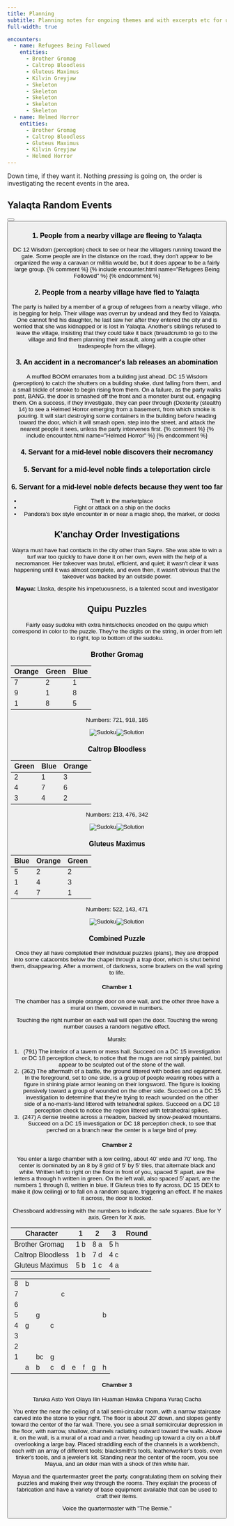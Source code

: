 ```yaml
---
title: Planning
subtitle: Planning notes for ongoing themes and with excerpts etc for upcoming sessions
full-width: true

encounters:
  - name: Refugees Being Followed
    entities:
      - Brother Gromag
      - Caltrop Bloodless
      - Gluteus Maximus
      - Kilvin Greyjaw
      - Skeleton
      - Skeleton
      - Skeleton
      - Skeleton
      - Skeleton
  - name: Helmed Horror
    entities:
      - Brother Gromag
      - Caltrop Bloodless
      - Gluteus Maximus
      - Kilvin Greyjaw
      - Helmed Horror
---
```


Down time, if they want it.  Nothing _pressing_ is going on, the order is investigating the recent events in the area.

## Yalaqta Random Events
<button id="YalaqtaRandomEvents" data-die="10" data-null-format="Roll Event (d{die})" data-format="Rolled Event {value}" class="roll roll-click reset-contextmenu"/>
<button id="YalaqtaCounter" data-format="{value}/{maximumValue}" data-initial-value="1" data-maximum-value="3" class="value decrement-click increment-contextmenu"/>


### 1. People from a nearby village are fleeing to Yalaqta
DC 12 Wisdom (perception) check to see or hear the villagers running toward the gate.  Some people are in the distance on the road, they don't appear to be organized the way a caravan or militia would be, but it does appear to be a fairly large group.
{% comment %} {% include encounter.html name="Refugees Being Followed" %} {% endcomment %}

### 2. People from a nearby village have fled to Yalaqta
The party is hailed by a member of a group of refugees from a nearby village, who is begging for help.  Their village was overrun by undead and they fled to Yalaqta.  One cannot find his daughter, he last saw her after they entered the city and is worried that she was kidnapped or is lost in Yalaqta.  Another's siblings refused to leave the village, insisting that they could take it back (breadcrumb to go to the village and find them planning their assault, along with a couple other tradespeople from the village).

### 3. An accident in a necromancer's lab releases an abomination
A muffled BOOM emanates from a building just ahead.  DC 15 Wisdom (perception) to catch the shutters on a building shake, dust falling from them, and a small trickle of smoke to begin rising from them.  On a failure, as the party walks past, BANG, the door is smashed off the front and a monster burst out, engaging them.  On a success, if they investigate, they can peer through (Dexterity (stealth) 14) to see a Helmed Horror emerging from a basement, from which smoke is pouring.  It will start destroying some containers in the building before heading toward the door, which it will smash open, step into the street, and attack the nearest people it sees, unless the party intervenes first.
{% comment %} {% include encounter.html name="Helmed Horror" %} {% endcomment %}

### 4. Servant for a mid-level noble discovers their necromancy

### 5. Servant for a mid-level noble finds a teleportation circle

### 6. Servant for a mid-level noble defects because they went too far

- Theft in the marketplace
- Fight or attack on a ship on the docks
- Pandora's box style encounter in or near a magic shop, the market, or docks


## K'anchay Order Investigations

Wayra must have had contacts in the city other than Sayre.  She was able to win a turf war too quickly to have done it on her own, even with the help of a necromancer.  Her takeover was brutal, efficient, and quiet; it wasn't clear it was happening until it was almost complete, and even then, it wasn't obvious that the takeover was backed by an outside power.

**Mayua:** Llaska, despite his impetuousness, is a talented scout and investigator



## Quipu Puzzles
Fairly easy sudoku with extra hints/checks encoded on the quipu which correspond in color to the puzzle.  They're the digits on the string, in order from left to right, top to bottom of the sudoku.

### Brother Gromag

| Orange | Green | Blue |
|--------|-------|------|
|    7   |   2   |   1  |
|    9   |   1   |   8  |
|    1   |   8   |   5  |

Numbers: 721, 918, 185

![Sudoku](assets/img/gromag-sudoku.png)![Solution](assets/img/gromag-sudoku-solution.png)


### Caltrop Bloodless

| Green | Blue | Orange |
|-------|------|--------|
|   2   |   1  |    3   |
|   4   |   7  |    6   |
|   3   |   4  |    2   |

Numbers: 213, 476, 342

![Sudoku](assets/img/caltrop-sudoku.png)![Solution](assets/img/caltrop-sudoku-solution.png)


### Gluteus Maximus

| Blue | Orange | Green |
|------|--------|-------|
|   5  |    2   |   2   |
|   1  |    4   |   3   |
|   4  |    7   |   1   |

Numbers: 522, 143, 471

![Sudoku](assets/img/gluteus-sudoku.png)![Solution](assets/img/gluteus-sudoku-solution.png)



### Combined Puzzle

Once they all have completed their individual puzzles (plans), they are dropped into some catacombs below the chapel through a trap door, which is shut behind them, disappearing.  After a moment, of darkness, some braziers on the wall spring to life.

#### Chamber 1

The chamber has a simple orange door on one wall, and the other three have a mural on them, covered in numbers.

Touching the right number on each wall will open the door.  Touching the wrong number causes a random negative effect.

Murals:
1. (791) The interior of a tavern or mess hall.  Succeed on a DC 15 investigation or DC 18 perception check, to notice that the mugs are not simply painted, but appear to be sculpted out of the stone of the wall.
2. (362) The aftermath of a battle, the ground littered with bodies and equipment.  In the foreground, set to one side, is a group of people wearing robes with a figure in shining plate armor leaning on their longsword.  The figure is looking pensively toward a group of wounded on the other side.  Succeed on a DC 15 investigation to determine that they're trying to reach wounded on the other side of a no-man's-land littered with tetrahedral spikes.  Succeed on a DC 18 perception check to notice the region littered with tetrahedral spikes.
3. (247) A dense treeline across a meadow, backed by snow-peaked mountains.  Succeed on a DC 15 investigation or DC 18 perception check, to see that perched on a branch near the center is a large bird of prey.


#### Chamber 2

You enter a large chamber with a low ceiling, about 40' wide and 70' long.  The center is dominated by an 8 by 8 grid of 5' by 5' tiles, that alternate black and white.  Written left to right on the floor in front of you, spaced 5' apart, are the letters a through h written in green.  On the left wall, also spaced 5' apart, are the numbers 1 through 8, written in blue.  If Gluteus tries to fly across, DC 15 DEX to make it (low ceiling) or to fall on a random square, triggering an effect.  If he makes it across, the door is locked.

Chessboard addressing with the numbers to indicate the safe squares.  Blue for Y axis, Green for X axis.

|         Character |  1  |  2  |  3  | Round
|-------------------|-----|-----|-----|-------
|    Brother Gromag | 1 b | 8 a | 5 h |
| Caltrop Bloodless | 1 b | 7 d | 4 c |
|   Gluteus Maximus | 5 b | 1 c | 4 a |

|   |   |   |   |   |   |   |   |   |
|---|---|---|---|---|---|---|---|---|
| 8 | b |   |   |   |   |   |   |   |
| 7 |   |   |   | c |   |   |   |   |
| 6 |   |   |   |   |   |   |   |   |
| 5 |   | g |   |   |   |   |   | b |
| 4 | g |   | c |   |   |   |   |   |
| 3 |   |   |   |   |   |   |   |   |
| 2 |   |   |   |   |   |   |   |   |
| 1 |   | bc| g |   |   |   |   |   |
|   | a | b | c | d | e | f | g | h |


#### Chamber 3

Taruka Asto
Yori Olaya
Ilin Huaman
Hawka Chipana
Yuraq Cacha

You enter the near the ceiling of a tall semi-circular room, with a narrow staircase carved into the stone to your right.  The floor is about 20' down, and slopes gently toward the center of the far wall.  There, you see a small semicircular depression in the floor, with narrow, shallow, channels radiating outward toward the walls.  Above it, on the wall, is a mural of a road and a river, heading up toward a city on a bluff overlooking a large bay.  Placed straddling each of the channels is a workbench, each with an array of different tools; blacksmith's tools, leatherworker's tools, even tinker's tools, and a jeweler's kit.  Standing near the center of the room, you see Mayua, and an older man with a shock of thin white hair.

Mayua and the quartermaster greet the party, congratulating them on solving their puzzles and making their way through the rooms.  They explain the process of fabrication and have a variety of base equipment available that can be used to craft their items.

Voice the quartermaster with "The Bernie."

